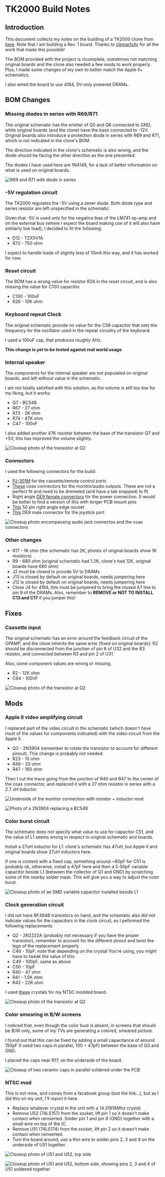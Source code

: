 # TK2000 Build Notes

## Introduction
This document collects my notes on the building of a TK2000 clone from [here](https://github.com/clemarfolly/Microdigital-TK2000). Note that I am building a Rev. 1 board.
Thanks to [clemarfolly](https://github.com/clemarfolly) for all the work that made this possible!

The BOM provided with the project is incomplete, sometimes not matching original boards and the clone also needed a few mods to work properly.
Plus, I made some changes of my own to better match the Apple II+ schematics.

I also wired the board to use 4164, 5V-only powered DRAMs.

## BOM Changes

### Missing diodes in series with R69/R71

The original schematic has the emitter of Q5 and Q6 connected to GND, while original boards (and the clone) have the base connected to -12V.
Original boards also introduce a protection diode in series with R69 and R71, which is not indicated in the clone's BOM.

The direction indicated in the clone's schematic is also wrong, and the diode should be facing the other direction as the one presented.

The diodes I have used here are 1N4148, for a lack of better information on what is used on original boards.

![R69 and R71 with diode in series](pics/fixes/resistor_diodes.jpg)

### -5V regulation circuit

The TK2000 regulates the -5V using a zener diode. Both diode type and series resistor are left unspecified in the schematic. 

Given that -5V is used only for the negative bias of the LM741 op-amp and on the external bus (where I expect the board making use of it will also have similarly low load), I decided to fit the following:

- D12 - TZX5V1A
- R72 - 750 ohm

I expect to handle loads of slightly less of 10mA this way, and it has worked for now.

### Reset circuit

The BOM has a wrong value for resistor R26 in the reset circuit, and is also missing the value for C100 capacitor.

- C100 - 100uF
- R26 - 10K ohm

### Keyboard repeat Clock

The original schematic provide no value for the C58 capacitor that sets the frequency for the oscillator used in the repeat circuitry of the keyboard.

I used a 100uF cap, that produces roughly 4Hz.

**This change is yet to be tested against real world usage**.

### Internal speaker

The components for the internal speaker are not populated on original boards, and left without value in the schematic.

I am not totally satisfied with this solution, as the volume is still too low for my liking, but it works:

- Q7 - BC548
- R67 - 27 ohm
- R73 - 2K ohm
- R74 - 47K ohm
- C47 - 100nF

I also added another 47K resistor between the base of the transistor Q7 and +5V, this has improved the volume slightly.

![Closeup photo of the transistor at Q2](pics/mods/speaker_pullup.jpg)

### Connectors

I used the following connectors for the build:

- [PJ-301M](https://www.aliexpress.com/item/4000977771185.html) for the cassette/remote control ports
- [These](https://www.aliexpress.com/item/1005008453287975.html) coax connectors for the monitor/audio outputs. These are not a perfect fit and need to be dremeled (and have a tab snapped) to fit
- Right angle [DE9 female connectors](https://www.aliexpress.com/item/1005005458542870.html) for the power connection. It would be better to find a version of this with longer PCB mount pins
- [This](https://www.aliexpress.com/item/1005008354411366.html) 50 pin right angle edge socket
- [This](https://www.mouser.it/ProductDetail/571-5747467-4) DE9 male connector for the joystick port

![Closeup photo encompassing audio jack connectos and the coax connectors](pics/components/rca_jacks.jpg)

### Other changes

- R17 - 1K ohm (the schematic has 2K, photos of original boards show 1K resistors)
- R9 - 680 ohm (original schematic had 1.2K, clone's had 12K, original boards have 680 ohm)
- J2 must be closed to provide 5V to DRAMs
- J13 is closed by default on original boards, needs jumpering here
- J12 is closed by default on original boards, needs jumpering here
- Close J4 for 4164, this must be jumpered to bring the muxed A7 line to pin 9 of the DRAMs. Also, remember to **REMOVE or NOT TO INSTALL C13 and C17** if you jumper this!

## Fixes

### Cassette input

The original schematic has an error around the feedback circuit of the OPAMP, and the clone inherits the same error (fixed on original boards):
R2 should be disconnected from the junction of pin 6 of U32 and the R3 resistor, and connected between R3 and pin 2 of U31.

Also, some component values are wrong or missing.

- R2 - 12K ohm
- C64 - 100nF

![Closeup photo of the transistor at Q2](pics/fixes/cassette_input_fix.jpg)

## Mods

### Apple II video amplifying circuit

I replaced part of the video circuit in the schematic (which doesn't have most of the values for components indicated) with the video circuit from the Apple II.

- Q3 - 2N3904 (remember to rotate the transistor to account for different pinout). This change is probably not needed.
- R23 - 10 ohm
- R46 - 20 ohm
- R47 - 180 ohm

Then I cut the trace going from the junction of R46 and R47 to the center of the coax connector, and replaced it with a 27 ohm resistor in series with a 2.7 uH inductor.

![Underside of the monitor connection with resistor + inductor mod](pics/mods/video_resistor_inductor.jpg)

![Photo of a 2N3904 replacing a BC548](pics/mods/video_transistor.jpg)


### Color burst circuit

The schematic does not specify what value to use for capacitor C51, and the value of L1 seems wrong in respect to original schematic and boards.

Install a 27uH inductor for L1: clone's schematic has 47uH, but Apple II and original boards show 27uH inductors here.

If one is content with a fixed cap, something around ~80pF for C51 is probably ok, otherwise, install a 47pF here and then a 5-50pF variable capacitor beside L1 (between the collector of Q1 and GND) by scratching some of the nearby solder mask.
This will give you a way to adjust the color burst.

![Closeup photo of an SMD variable capacitor installed beside L1](pics/mods/color_trimmer.jpg)

### Clock generation circuit

I did not have BF494B transistors on hand, and the schematic also did not indicate values for the capacitors in the clock circuit, so I peformed the following replacements

- Q2 - 2N2222A (probably not necessary if you have the proper transistor), remember to account for the different pinout and twist the legs of the replacement properly
- C46 - 10pF, note that depending on the crystal You're using, you might have to tweak the value of this
- C49 - 100pF, same as above
- C50 - 10pF
- R40 - 47 ohm
- R41 - 1.5K ohm
- R42 - 22K ohm

I used [these](https://www.mouser.it/ProductDetail/815-ABL-14.31818B2) crystals for my NTSC modded board.

![Closeup photo of the transistor at Q2](pics/mods/clock_transistor.jpg)

### Color smearing in B/W screens

I noticed that, even though the color bust is absent, in screens that should be B/W only, some of my TVs are generating a colored, smeared picture.

I found out that this can be fixed by adding a small capacitance of around 150pF (I used two caps in parallel, 100 + 47pF) between the base of Q3 and GND.

I placed the caps near R17, on the underside of the board.

![Closeup of two ceramic caps in parallel soldered under the PCB](pics/mods/video_smoothing_color_issue.jpg)

### NTSC mod

This is not mine, and comes from a facebook group (lost the link...), but as I did this on my unit, I'll report it here.

- Replace whatever crystal in the unit with a 14.31818Mhz crystal.
- Remove U52 (74LS157) from the socket, lift pin 1 so it doesn't make contact when reinserted. Solder pin 1 and pin 8 (GND) together with a small wire on top of the IC.
- Remove U51 (74LS174) from the socket, lift pin 2 so it doesn't make contact when reinserted.
- Turn the board around, use a thin wire to solder pins 2, 3 and 4 on the underside of U51 together.

![Closeup photo of U51 and U52, top side](pics/mods/ntsc_mod_top.jpg)

![Closeup photo of U51 and U52, bottom side, showing pins 2, 3 and 4 of U51 soldered together](pics/mods/ntsc_mod_bottom.jpg)

